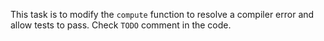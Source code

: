 This task is to modify the `compute` function to resolve a compiler error and allow tests to pass.
Check `TODO` comment in the code.